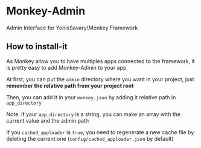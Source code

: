 # Monkey-Admin
Admin Interface for YonisSavary\Monkey Framework

## How to install-it

As Monkey allow you to have multiples apps connected to the framework, it is pretty easy 
to add Monkey-Admin to your app

At first, you can put the `admin` directory where you want in your project,
just **remember the relative path from your project root**

Then, you can add it in your `monkey.json` by adding it relative path in `app_directory`

Note: if your `app_directory`  is a string, you can make an array with the current value and the admin path

If you `cached_apploader` is `true`, you need to regenerate a new cache file by deleting 
the current one (`config/cached_apploader.json` by default)
